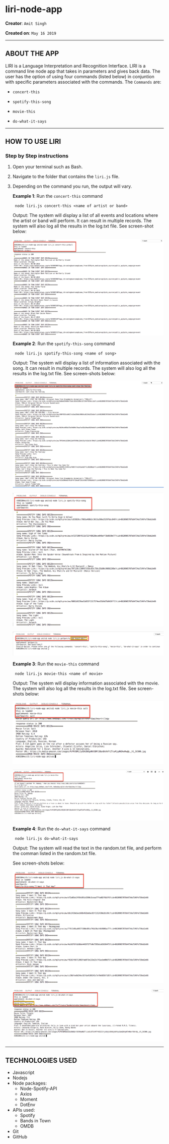 # liri-node-app

**Creator**: `Amit Singh`

**Created on**: `May 16 2019`

- - -

## ABOUT THE APP
LIRI is a Language Interpretation and Recognition Interface. LIRI is a command line node app that takes in parameters and gives back data. The user has the option of using four commands (listed below) in conjuntion with specific parameters associated with the commands. The  `Commands` are:

   * `concert-this`

   * `spotify-this-song`

   * `movie-this`

   * `do-what-it-says`

- - -
## HOW TO USE LIRI
### **Step by Step instructions**

1. Open your terminal such as Bash.
2. Navigate to the folder that contains the `liri.js` file. 
3. Depending on the command you run, the output will vary. 

    **Example 1**: Run the `concert-this` command
    
        node liri.js concert-this <name of artist or band>
    
    Output: The system will display a list of all events and locations where the artist or band will perform. It can result in multiple records. The system will also log all the results in the log.txt file. See screen-shot below:

    ![Results](/screenshots/concert_this_results.PNG)

    **Example 2**: Run the `spotify-this-song` command
    
        node liri.js spotify-this-song <name of song>
    
    Output: The system will display a list of information associated with the song. It can result in multiple records. The system will also log all the results in the log.txt file. See screen-shots below:

    ![Results](/screenshots/spotify_this_results.PNG)

    ![Results](/screenshots/spotify_this_user_serach_null_results.png)

    ![Results](/screenshots/spotify_this_user_serach_invalid_results.png)
   

    **Example 3**: Run the `movie-this` command
    
        node liri.js movie-this <name of movie>
    
    Output: The system will display information associated with the movie. The system will also log all the results in the log.txt file. See screen-shots below:

    ![Results](/screenshots/movie_this_results.PNG)

    ![Results](/screenshots/movie_this_user_search_null_results.PNG)


    **Example 4**: Run the `do-what-it-says` command
        
        node liri.js do-what-it-says
        
    Output: The system will read the text in the random.txt file, and perform the comman listed in the random.txt file. 
    
    See screen-shots below:

    ![Results](/screenshots/do_what_it_says_results_spotify_this_song.png)
    
    ![Results](/screenshots/do_what_it_says_results_movie_this.png)

- - -

## TECHNOLOGIES USED
* Javascript
* Nodejs
* Node packages:
    * Node-Spotify-API
    * Axios
    * Moment
    * DotEnv
* APIs used:
    * Spotify
    * Bands in Town
    * OMDB
* Git
* GitHub